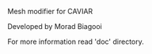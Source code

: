 
Mesh modifier for CAVIAR

Developed by Morad Biagooi

For more information read 'doc' directory.


